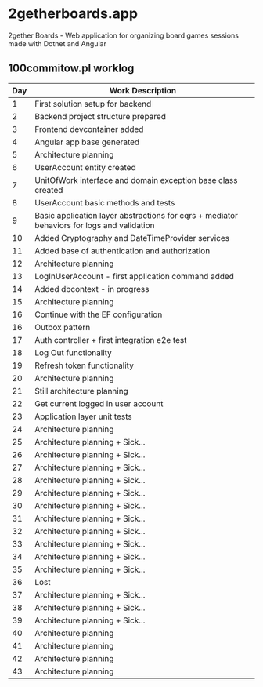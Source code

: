 # 2getherboards.app
2gether Boards - Web application for organizing board games sessions made with Dotnet and Angular

## 100commitow.pl worklog
| Day | Work Description |
| --- | ---------------- |
| 1   | First solution setup for backend |
| 2   | Backend project structure prepared |
| 3   | Frontend devcontainer added |
| 4   | Angular app base generated |
| 5   | Architecture planning |
| 6   | UserAccount entity created |
| 7   | UnitOfWork interface and domain exception base class created |
| 8   | UserAccount basic methods and tests |
| 9   | Basic application layer abstractions for cqrs + mediator behaviors for logs and validation |
| 10  | Added Cryptography and DateTimeProvider services |
| 11  | Added base of authentication and authorization |
| 12  | Architecture planning |
| 13  | LogInUserAccount - first application command added |
| 14  | Added dbcontext - in progress |
| 15  | Architecture planning |
| 16  | Continue with the EF configuration |
| 16  | Outbox pattern |
| 17  | Auth controller + first integration e2e test |
| 18  | Log Out functionality |
| 19  | Refresh token functionality |
| 20  | Architecture planning |
| 21  | Still architecture planning |
| 22  | Get current logged in user account |
| 23  | Application layer unit tests |
| 24  | Architecture planning |
| 25  | Architecture planning + Sick... |
| 26  | Architecture planning + Sick... |
| 27  | Architecture planning + Sick... |
| 28  | Architecture planning + Sick... |
| 29  | Architecture planning + Sick... |
| 30  | Architecture planning + Sick... |
| 31  | Architecture planning + Sick... |
| 32  | Architecture planning + Sick... |
| 33  | Architecture planning + Sick... |
| 34  | Architecture planning + Sick... |
| 35  | Architecture planning + Sick... |
| 36  | Lost |
| 37  | Architecture planning + Sick... |
| 38  | Architecture planning + Sick... |
| 39  | Architecture planning + Sick... |
| 40  | Architecture planning |
| 41  | Architecture planning |
| 42  | Architecture planning |
| 43  | Architecture planning |